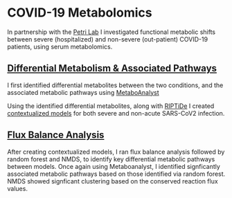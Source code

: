 # COVID-19 Metabolomics
In partnership with the [Petri Lab](https://med.virginia.edu/petri-lab/) I investigated functional metabolic shifts between severe (hospitalized) and non-severe (out-patient) COVID-19 patients, using serum metabolomics. 

## [Differential Metabolism & Associated Pathways](https://github.com/lrd3uu/COVID19_metabolomics/blob/main/Data%20Analysis%20Severe%20vs%20Non-acute.py)
I first identified differential metabolites between the two conditions, and the associated metabolic pathways using [MetaboAnalyst](https://www.metaboanalyst.ca/)

Using the identified differential metabolites, along with [RIPTiDe](https://github.com/mjenior/riptide) I created [contextualized models](https://github.com/lrd3uu/COVID19_metabolomics/blob/main/RiPTIDe.py) for both severe and non-acute SARS-CoV2 infection.

## [Flux Balance Analysis](https://github.com/lrd3uu/COVID19_metabolomics/blob/main/Rf_NMDS_UpSet_R_covid.Rmd)
After creating contextualized models, I ran flux balance analysis followed by random forest and NMDS, to identify key differential metabolic pathways between models. Once again using Metaboanalyst, I identified signficantly associated metabolic pathways based on those identified via random forest. NMDS showed signficant clustering based on the conserved reaction flux values. 
